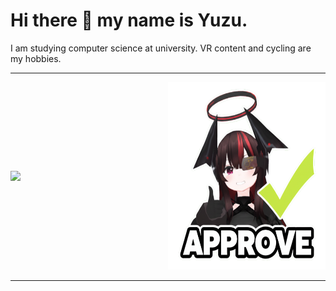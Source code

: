 # Hi there 👋 my name is Yuzu.

I am studying computer science at university. VR content and cycling are my hobbies.

---

<div style="display: flex; justify-content: space-around; align-items: center;">
  <a href="https://github.com/anuraghazra/github-readme-stats" style="flex: 1; min-width: 200px;">
    <img src="https://github-readme-stats.vercel.app/api?username=yuzukq&count_private=true&show_icons=true&theme=transparent" />
  </a>
  <a style="flex: 1; min-width: 200px;">
    <img src="https://github.com/yuzukq/yuzukq/blob/main/approve.png?raw=true" height="300" width="300">
  </a>
</div>

---

<!--
### Stack 
<img src="https://skillicons.dev/icons?i=vscode,notion,latex,github,git,blender,unity,discord&theme=dark&perline=10" /> <br /><br />

<img src="https://skillicons.dev/icons?i=arduino,c,cs,python,ruby,rails,html,css,tailwindcss,javascript&theme=dark&perline=10" /> <br /><br />

<img src="https://skillicons.dev/icons?i=linux,ubuntu,bsd,cloudflare,docker,postgresql,sqlite&theme=dark&perline=15" /> <br /><br />
  
### Traning

<img src="https://skillicons.dev/icons?i=nextjs,react&theme=dark&perline=15" /> <br /><br /> -->
